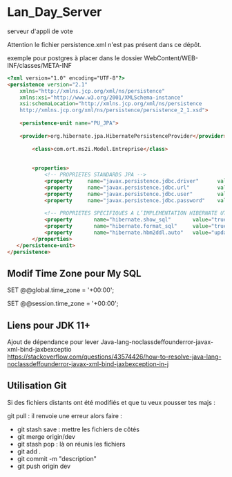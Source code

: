 # Lan_Day_Server
serveur d'appli de vote



Attention le fichier persistence.xml n'est pas présent dans ce dépôt.


exemple pour postgres à placer dans le dossier 
WebContent/WEB-INF/classes/META-INF
```html
<?xml version="1.0" encoding="UTF-8"?>
<persistence version="2.1"
    xmlns="http://xmlns.jcp.org/xml/ns/persistence"               
    xmlns:xsi="http://www.w3.org/2001/XMLSchema-instance"               
    xsi:schemaLocation="http://xmlns.jcp.org/xml/ns/persistence     
    http://xmlns.jcp.org/xml/ns/persistence/persistence_2_1.xsd">      
    
    <persistence-unit name="PU_JPA">           
    
   	<provider>org.hibernate.jpa.HibernatePersistenceProvider</provider>                    
    
    	<class>com.ort.ms2i.Model.Entreprise</class>   
                   
    
    	<properties>              
    		<!-- PROPRIETES STANDARDS JPA -->             
     		<property     name="javax.persistence.jdbc.driver"      value="org.postgresql.Driver"/>              
     		<property     name="javax.persistence.jdbc.url"       	value="jdbc:postgresql://localhost/Lan_Day"/>              
     		<property     name="javax.persistence.jdbc.user"       	value="JEE"/>
     		<property     name="javax.persistence.jdbc.password"    value="JEE"/>                                
     
     		<!-- PROPRIETES SPECIFIQUES A L’IMPLEMENTATION HIBERNATE UTILISEE -->                          
     		<property       name="hibernate.show_sql"       value="true"/>              
     		<property       name="hibernate.format_sql"     value="true"/> 
     		<property   	name="hibernate.hbm2ddl.auto"   value="update"/>
    	</properties>      
   </persistence-unit>  
</persistence>
```
## Modif Time Zone pour My SQL
SET @@global.time_zone = '+00:00';

SET @@session.time_zone = '+00:00';


## Liens pour JDK 11+
Ajout de dépendance pour lever Java-lang-noclassdeffounderror-javax-xml-bind-jaxbexceptio
https://stackoverflow.com/questions/43574426/how-to-resolve-java-lang-noclassdeffounderror-javax-xml-bind-jaxbexception-in-j

## Utilisation Git
Si des fichiers distants ont été modifiés et que tu veux pousser tes majs :

git pull : il renvoie une erreur alors faire :

- git stash save : mettre les fichiers de côtés
- git merge origin/dev
- git stash pop : là on réunis les fichiers
- git add .
- git commit -m "description"
- git push origin dev
